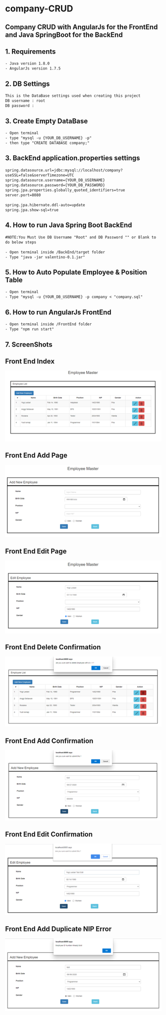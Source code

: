 # company-CRUD

## Company CRUD with AngularJs for the FrontEnd and Java SpringBoot for the BackEnd

## 1. Requirements
```text
- Java version 1.8.0
- AngularJs version 1.7.5
```
## 2. DB Settings
```text
This is the DataBase settings used when creating this project
DB username : root
DB password :
```
## 3. Create Empty DataBase
```text
- Open terminal
- type "mysql -u {YOUR_DB_USERNAME} -p"
- then type "CREATE DATABASE company;"
```

## 3. BackEnd application.properties settings
```code
spring.datasource.url=jdbc:mysql://localhost/company?useSSL=false&serverTimezone=UTC
spring.datasource.username={YOUR_DB_USERNAME}
spring.datasource.password={YOUR_DB_PASSWORD}
spring.jpa.properties.globally_quoted_identifiers=true
server.port=8080

spring.jpa.hibernate.ddl-auto=update
spring.jpa.show-sql=true
```


## 4. How to run Java Spring Boot BackEnd
```text
#NOTE:You Must Use DB Username "Root" and DB Password "" or Blank to do below steps 

- Open terminal inside /BackEnd/target folder
- Type "java -jar valentino-0.1.jar"
```

## 5. How to Auto Populate Employee & Position Table
```text
- Open terminal
- Type "mysql -u {YOUR_DB_USERNAME} -p company < "company.sql"
```

## 6. How to run AngularJs FrontEnd
```text
- Open terminal inside /FrontEnd folder
- Type "npm run start"
```


## 7. ScreenShots
## Front End Index
![image](screenshot/FE-index.PNG)

## Front End Add Page
![image](screenshot/FE-add.PNG)

## Front End Edit Page
![image](screenshot/FE-edit.PNG)

## Front End Delete Confirmation
![image](screenshot/FE-deleteConfirmation.PNG)

## Front End Add Confirmation
![image](screenshot/FE-addConfirmation.PNG)

## Front End Edit Confirmation
![image](screenshot/FE-editConfirmation.PNG)

## Front End Add Duplicate NIP Error
![image](screenshot/FE-addDuplicateNIP.PNG)


